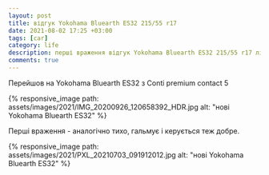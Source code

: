 ```yaml
---
layout: post
title: відгук Yokohama Bluearth ES32 215/55 r17
date: 2021-08-02 17:25 +03:00
tags: [car]
category: life
description: перші враження відгук Yokohama Bluearth ES32 215/55 r17 літо
comments: true
---
```

Перейшов на  Yokohama Bluearth ES32 з Conti premium contact 5

{% responsive_image path: assets/images/2021/IMG_20200926_120658392_HDR.jpg alt: "нові Yokohama Bluearth ES32" %}

Перші враження - аналогічно тихо, гальмує і керується теж добре.

{% responsive_image path: assets/images/2021/PXL_20210703_091912012.jpg alt: "нові Yokohama Bluearth ES32" %}
